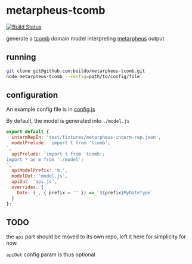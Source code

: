 # metarpheus-tcomb

[![Build Status](https://travis-ci.org/buildo/metarpheus.svg?branch=master)](https://travis-ci.org/buildo/metarpheus)

generate a [tcomb](https://github.com/gcanti/tcomb) domain model interpreting [metarpheus](https://github.com/buildo/metarpheus) output

## running

```sh
git clone git@github.com:buildo/metarpheus-tcomb.git
node metarpheus-tcomb --config=path/to/config/file`
```

## configuration

An example config file is in [config.js](https://github.com/buildo/metarpheus-tcomb/blob/master/test/fixtures/config.js)

By default, the model is generated into `./model.js`

```js
export default {
  intermRepIn: 'test/fixtures/metarpheus-interm-rep.json',
  modelPrelude: `import t from 'tcomb';
`,
  apiPrelude: `import t from 'tcomb';
import * as m from './model';
`,
  apiModelPrefix: 'm.',
  modelOut: 'model.js',
  apiOut: 'api.js',
  overrides: {
    Date: (_, { prefix = '' }) => `${prefix}MyDateType`
  }
};
```

## TODO

the `api` part should be moved to its own repo, left it here for simplicity for now.

`apiOut` config param is thus optional
